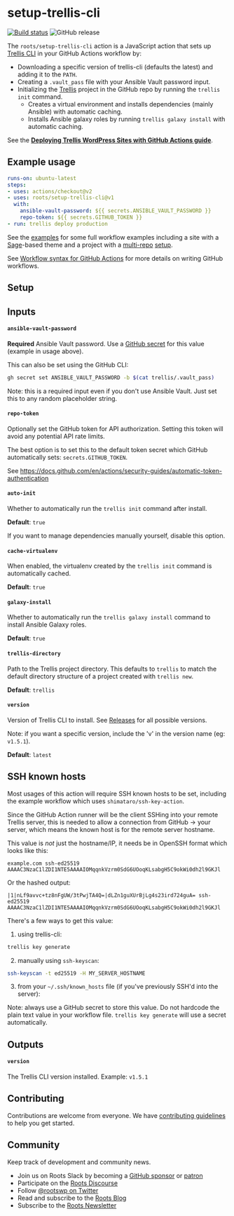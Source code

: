 # setup-trellis-cli

[![Build status](https://img.shields.io/github/actions/workflow/status/roots/setup-trellis-cli/test.yml?branch=main&style=flat-square)](https://github.com/roots/setup-trellis-cli/actions)
![GitHub release](https://img.shields.io/github/release/roots/setup-trellis-cli?style=flat-square)

The `roots/setup-trellis-cli` action is a JavaScript action that sets up [Trellis CLI](https://github.com/roots/trellis-cli) in your GitHub Actions workflow by:

* Downloading a specific version of trellis-cli (defaults the latest) and adding it to the `PATH`.
* Creating a `.vault_pass` file with your Ansible Vault password input.
* Initializing the [Trellis](https://github.com/roots/trellis) project in the GitHub repo by running the `trellis init` command.
    * Creates a virtual environment and installs dependencies (mainly Ansible) with automatic caching.
    * Installs Ansible galaxy roles by running `trellis galaxy install` with automatic caching.
    
See the [**Deploying Trellis WordPress Sites with GitHub Actions guide**](https://roots.io/trellis/docs/deploy-with-github-actions/).

## Example usage

```yaml
runs-on: ubuntu-latest
steps:
- uses: actions/checkout@v2
- uses: roots/setup-trellis-cli@v1
  with:
    ansible-vault-password: ${{ secrets.ANSIBLE_VAULT_PASSWORD }}
    repo-token: ${{ secrets.GITHUB_TOKEN }}
- run: trellis deploy production
```

See the [examples](./examples) for some full workflow examples including a site
with a [Sage](https://github.com/roots/sage)-based theme and a project
with a [multi-repo](https://github.com/roots/trellis/issues/883#issuecomment-329054858) [setup](https://github.com/roots/trellis/issues/883#issuecomment-329052189).

See [Workflow syntax for GitHub Actions](https://help.github.com/en/articles/workflow-syntax-for-github-actions) for more details on writing GitHub workflows.

## Setup

## Inputs

#### `ansible-vault-password`
**Required** Ansible Vault password. Use a [GitHub secret](https://docs.github.com/en/actions/security-guides/encrypted-secrets) for this value (example in usage
above).

This can also be set using the GitHub CLI:

```bash
gh secret set ANSIBLE_VAULT_PASSWORD -b $(cat trellis/.vault_pass)
```

Note: this is a required input even if you don't use Ansible Vault. Just set
this to any random placeholder string.

#### `repo-token`
Optionally set the GitHub token for API authorization. Setting this token will avoid any potential API rate limits.

The best option is to set this to the default token secret which GitHub automatically sets: `secrets.GITHUB_TOKEN`.

See https://docs.github.com/en/actions/security-guides/automatic-token-authentication

#### `auto-init`
Whether to automatically run the `trellis init` command after install.

**Default**: `true`

If you want to manage dependencies manually yourself, disable this option.

#### `cache-virtualenv`
When enabled, the virtualenv created by the `trellis init` command is automatically
cached.

**Default**: `true`

#### `galaxy-install`
Whether to automatically run the `trellis galaxy install` command to install
Ansible Galaxy roles.

**Default**: `true`

#### `trellis-directory`
Path to the Trellis project directory. This defaults to `trellis` to match the default directory structure of a project created with `trellis new`.

**Default**: `trellis`

#### `version`
Version of Trellis CLI to install. See
[Releases](https://github.com/roots/trellis-cli/releases) for all possible
versions.

Note: if you want a specific version, include the 'v' in the version name (eg:
`v1.5.1`).

**Default**: `latest`

## SSH known hosts
Most usages of this action will require SSH known hosts to be set, including the example workflow which uses `shimataro/ssh-key-action`.

Since the GitHub Action runner will be the client SSHing into your remote Trellis server, this is needed to allow a connection from GitHub -> your server, which means the known host is for the remote server hostname.

This value is _not_ just the hostname/IP, it needs be in OpenSSH format which looks like this:

```plain
example.com ssh-ed25519 AAAAC3NzaC1lZDI1NTE5AAAAIOMqqnkVzrm0SdG6UOoqKLsabgH5C9okWi0dh2l9GKJl
```

Or the hashed output:
```plain
|1|nLf9avvc+tz8nFgUW/3tPwjTA4Q=|dLZn1guXUrBjLg4s23ird724guA= ssh-ed25519 AAAAC3NzaC1lZDI1NTE5AAAAIOMqqnkVzrm0SdG6UOoqKLsabgH5C9okWi0dh2l9GKJl
```

There's a few ways to get this value:

1. using trellis-cli:
```bash
trellis key generate
```
2. manually using `ssh-keyscan`:
```bash
ssh-keyscan -t ed25519 -H MY_SERVER_HOSTNAME
```
3. from your `~/.ssh/known_hosts` file (if you've previously SSH'd into the server):

Note: always use a GitHub secret to store this value. Do not hardcode the plain
text value in your workflow file. `trellis key generate` will use a secret
automatically.

## Outputs

#### `version`
The Trellis CLI version installed. Example: `v1.5.1`

## Contributing

Contributions are welcome from everyone. We have [contributing guidelines](https://github.com/roots/guidelines/blob/master/CONTRIBUTING.md) to help you get started.

## Community

Keep track of development and community news.

- Join us on Roots Slack by becoming a [GitHub sponsor](https://github.com/sponsors/roots) or [patron](https://www.patreon.com/rootsdev)
- Participate on the [Roots Discourse](https://discourse.roots.io/)
- Follow [@rootswp on Twitter](https://twitter.com/rootswp)
- Read and subscribe to the [Roots Blog](https://roots.io/blog/)
- Subscribe to the [Roots Newsletter](https://roots.io/subscribe/)
